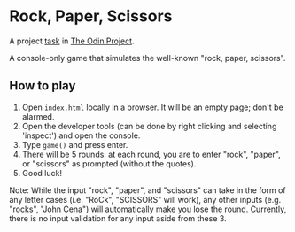 # Rock, Paper, Scissors
A project [task](https://www.theodinproject.com/courses/web-development-101/lessons/rock-paper-scissors?ref=lnav#assignment) in [The Odin Project](https://www.theodinproject.com).

A console-only game that simulates the well-known "rock, paper, scissors".

## How to play
1. Open `index.html` locally in a browser. It will be an empty page; don't be alarmed. 
2. Open the developer tools (can be done by right clicking and selecting 'inspect') and open the console.
3. Type `game()` and press enter.
4. There will be 5 rounds: at each round, you are to enter "rock", "paper", or "scissors" as prompted (without the quotes).
5. Good luck!

Note: While the input "rock", "paper", and "scissors" can take in the form of any letter cases (i.e. "RoCk", "SCISSORS" will work), any other inputs (e.g. "rocks", "John Cena") will automatically make you lose the round. Currently, there is no input validation for any input aside from these 3. 
